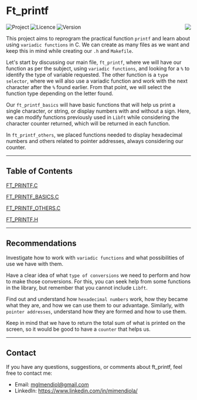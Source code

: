 # Ft_printf

<div>

  ![Project](https://img.shields.io/badge/Project-Libft-blue)
  ![Licence](https://img.shields.io/badge/Licence-MIT-orange)
  ![Version](https://img.shields.io/badge/Version-1.0-green)
  <a href="https://github.com/MiMendiola/Ft_printf/tree/main/Documentation/README.es.md" >
    <img src="https://img.shields.io/badge/Cambiar_Idioma-Español-purple" align="right">
  </a>

</div>

This project aims to reprogram the practical function `printf` and learn about using `variadic functions` in C. We can create as many files as we want and keep this in mind while creating our `.h` and `Makefile`.

Let's start by discussing our main file, `ft_printf`, where we will have our function as per the subject, using `variadic functions`, and looking for a `%` to identify the type of variable requested. The other function is a `type selector`, where we will also use a variadic function and work with the next character after the `%` found earlier. From that point, we will select the function type depending on the letter found.

Our `ft_printf_basics` will have basic functions that will help us print a single character, or string, or display numbers with and without a sign. Here, we can modify functions previously used in `Libft` while considering the character counter returned, which will be returned in each function.

In `ft_printf_others`, we placed functions needed to display hexadecimal numbers and others related to pointer addresses, always considering our counter.

---

## Table of Contents

[FT_PRINTF.C](./ft_printf.c)

[FT_PRINTF_BASICS.C](./ft_printf_basics.c)

[FT_PRINTF_OTHERS.C](./ft_printf_others.c)

[FT_PRINTF.H](./ft_printf.h)

---

## Recommendations

Investigate how to work with `variadic functions` and what possibilities of use we have with them.

Have a clear idea of what `type of conversions` we need to perform and how to make those conversions. For this, you can seek help from some functions in the library, but remember that you cannot include `Libft`.

Find out and understand how `hexadecimal numbers` work, how they became what they are, and how we can use them to our advantage. Similarly, with `pointer addresses`, understand how they are formed and how to use them.

Keep in mind that we have to return the total sum of what is printed on the screen, so it would be good to have a `counter` that helps us.

---

## Contact

If you have any questions, suggestions, or comments about ft_printf, feel free to contact me:

- Email: <a href="mailto:mglmendiol@gmail.com" style="text-decoration: none; color:#fff">mglmendiol@gmail.com</a>
- LinkedIn: <a href="https://www.linkedin.com/in/mimendiola/" style="text-decoration: none; color:#fff !important;">https://www.linkedin.com/in/mimendiola/</a>
